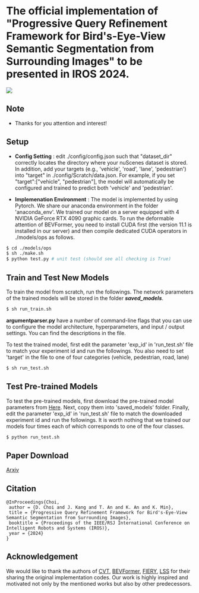 # The official implementation of "Progressive Query Refinement Framework for Bird's-Eye-View Semantic Segmentation from Surrounding Images" to be presented in IROS 2024.
![](GIF/HLS.gif)

## Note

+ Thanks for you attention and interest!

## Setup

+ **Config Setting** : edit ./config/config.json such that "dataset_dir" correctly locates the directory where your nuScenes dataset is stored. In addition, add your targets (e.g., 'vehicle', 'road', 'lane', 'pedestrian') into "target" in ./config/Scratch/data.json. For example, if you set "target":["vehicle", "pedestrian"], the model will automatically be configured and trained to predict both 'vehicle' and 'pedestrian'.


+ **Implemenation Environment** : The model is implemented by using Pytorch. We share our anaconda environment in the folder 'anaconda_env'. We trained our model on a server equipped with 4 NVIDIA GeForce RTX 4090 graphic cards. To run the deformable attention of BEVFormer, you need to install CUDA first (the version 11.1 is installed in our server) and then compile dedicated CUDA operators in ./models/ops as follows.
```sh
$ cd ./models/ops
$ sh ./make.sh
$ python test.py # unit test (should see all checking is True)
```

## Train and Test New Models
To train the model from scratch, run the followings. The network parameters of the trained models will be stored in the folder ***saved_models***.
```sh
$ sh run_train.sh
```

**argumentparser.py** have a number of command-line flags that you can use to configure the model architecture, hyperparameters, and input / output settings. You can find the descriptions in the file.


To test the trained model, first edit the parameter 'exp_id' in 'run_test.sh' file to match your experiment id and run the followings. You also need to set 'target' in the file to one of four categories (vehicle, pedestrian, road, lane)
```sh
$ sh run_test.sh
```

## Test Pre-trained Models
To test the pre-trained models, first download the pre-trained model parameters from [Here](https://drive.google.com/drive/folders/1YgG7bUVHvc0-WWnLt1vL3HIIjjW2lHFt?usp=sharing). Next, copy them into 'saved_models' folder. Finally, edit the parameter 'exp_id' in 'run_test.sh' file to match the downloaded experiment id and run the followings. It is worth nothing that we trained our models four times each of which corresponds to one of the four classes.
```sh
$ python run_test.sh
```

## Paper Download
[Arxiv](https://arxiv.org/abs/2407.17003)

## Citation
```
@InProceedings{Choi,
 author = {D. Choi and J. Kang and T. An and K. An and K. Min},
 title = {Progressive Query Refinement Framework for Bird's-Eye-View Semantic Segmentation from Surrounding Images},
 booktitle = {Proceedings of the IEEE/RSJ International Conference on Intelligent Robots and Systems (IROS)},
 year = {2024}
}
```

## Acknowledgement
We would like to thank the authors of [CVT](https://github.com/bradyz/cross_view_transformers), [BEVFormer](https://github.com/fundamentalvision/BEVFormer), [FIERY](https://github.com/wayveai/fiery), [LSS](https://github.com/nv-tlabs/lift-splat-shoot) for their sharing the original implementation codes. Our work is highly inspired and motivated not only by the mentioned works but also by other predecessors.

